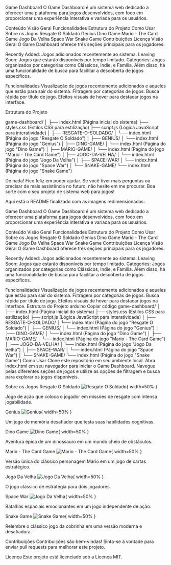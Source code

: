 Game Dashboard
O Game Dashboard é um sistema web dedicado a oferecer uma plataforma para jogos desenvolvidos, com foco em proporcionar uma experiência interativa e variada para os usuários.

Conteúdo
Visão Geral
Funcionalidades
Estrutura do Projeto
Como Usar
Sobre os Jogos
Resgate O Soldado
Genius
Dino Game
Mario - The Card Game
Jogo Da Velha
Space War
Snake Game
Contribuições
Licença
Visão Geral
O Game Dashboard oferece três seções principais para os jogadores:

Recently Added: Jogos adicionados recentemente ao sistema.
Leaving Soon: Jogos que estarão disponíveis por tempo limitado.
Categories: Jogos organizados por categorias como Clássicos, Indie, e Família.
Além disso, há uma funcionalidade de busca para facilitar a descoberta de jogos específicos.

Funcionalidades
Visualização de jogos recentemente adicionados e aqueles que estão para sair do sistema.
Filtragem por categorias de jogos.
Busca rápida por título de jogo.
Efeitos visuais de hover para destacar jogos na interface.

Estrutura do Projeto

game-dashboard/
│
├── index.html       (Página inicial do sistema)
├── styles.css       (Estilos CSS para estilização)
├── script.js        (Lógica JavaScript para interatividade)
│
├── RESGATE-O-SOLDADO/
│   └── index.html   (Página do jogo "Resgate O Soldado")
│
├── GENIUS/
│   └── index.html   (Página do jogo "Genius")
│
├── DINO-GAME/
│   └── index.html   (Página do jogo "Dino Game")
│
├── MARIO-GAME/
│   └── index.html   (Página do jogo "Mario - The Card Game")
│
├── JOGO-DA-VELHA/
│   └── index.html   (Página do jogo "Jogo Da Velha")
│
├── SPACE-WAR/
│   └── index.html   (Página do jogo "Space War")
│
└── SNAKE-GAME/
    └── index.html   (Página do jogo "Snake Game")



De nada! Fico feliz em poder ajudar. Se você tiver mais perguntas ou precisar de mais assistência no futuro, não hesite em me procurar. Boa sorte com o seu projeto de sistema web para jogos!

Aqui está o README finalizado com as imagens redimensionadas:

Game Dashboard
O Game Dashboard é um sistema web dedicado a oferecer uma plataforma para jogos desenvolvidos, com foco em proporcionar uma experiência interativa e variada para os usuários.

Conteúdo
Visão Geral
Funcionalidades
Estrutura do Projeto
Como Usar
Sobre os Jogos
Resgate O Soldado
Genius
Dino Game
Mario - The Card Game
Jogo Da Velha
Space War
Snake Game
Contribuições
Licença
Visão Geral
O Game Dashboard oferece três seções principais para os jogadores:

Recently Added: Jogos adicionados recentemente ao sistema.
Leaving Soon: Jogos que estarão disponíveis por tempo limitado.
Categories: Jogos organizados por categorias como Clássicos, Indie, e Família.
Além disso, há uma funcionalidade de busca para facilitar a descoberta de jogos específicos.

Funcionalidades
Visualização de jogos recentemente adicionados e aqueles que estão para sair do sistema.
Filtragem por categorias de jogos.
Busca rápida por título de jogo.
Efeitos visuais de hover para destacar jogos na interface.
Estrutura do Projeto
arduino
Copiar código
game-dashboard/
│
├── index.html       (Página inicial do sistema)
├── styles.css       (Estilos CSS para estilização)
├── script.js        (Lógica JavaScript para interatividade)
│
├── RESGATE-O-SOLDADO/
│   └── index.html   (Página do jogo "Resgate O Soldado")
│
├── GENIUS/
│   └── index.html   (Página do jogo "Genius")
│
├── DINO-GAME/
│   └── index.html   (Página do jogo "Dino Game")
│
├── MARIO-GAME/
│   └── index.html   (Página do jogo "Mario - The Card Game")
│
├── JOGO-DA-VELHA/
│   └── index.html   (Página do jogo "Jogo Da Velha")
│
├── SPACE-WAR/
│   └── index.html   (Página do jogo "Space War")
│
└── SNAKE-GAME/
    └── index.html   (Página do jogo "Snake Game")
Como Usar
Clone este repositório em seu ambiente local.
Abra index.html em seu navegador para iniciar o Game Dashboard.
Navegue pelas diferentes seções de jogos e utilize as opções de filtragem e busca para explorar os jogos disponíveis.

Sobre os Jogos
Resgate O Soldado
![Resgate O Soldado](https://c.wallhere.com/photos/c1/05/Battlefield_Hardline_video_games_war_soldier_military_bokeh_assault_rifle_rain-74730.jpg!d){ width=50% }


Jogo de ação que coloca o jogador em missões de resgate com intensa jogabilidade.

Genius
![Genius](https://i.ytimg.com/vi/4AYXTT9PObA/hq720.jpg?sqp=-oaymwE7CK4FEIIDSFryq4qpAy0IARUAAAAAGAElAADIQj0AgKJD8AEB-AHUBoAC4AOKAgwIABABGH8gRCgTMA8=&rs=AOn4CLCgYZZqhxXE43clKcjDngt-FiPSyA){ width=50% }


Um jogo de memória desafiador que testa suas habilidades cognitivas.

Dino Game
![Dino Game](https://www.coolmathgames.com/sites/default/files/styles/mobile_game_image/public/DinoGame_OG-logo.jpg?itok=XlBDwlws){ width=50% }


Aventura épica de um dinossauro em um mundo cheio de obstáculos.

Mario - The Card Game
![Mario - The Card Game](https://i.ytimg.com/vi/hEYlAcmkMkM/maxresdefault.jpg){ width=50% }


Versão única do clássico personagem Mario em um jogo de cartas estratégico.

Jogo Da Velha
![Jogo Da Velha](https://e1.pxfuel.com/desktop-wallpaper/835/899/desktop-wallpaper-tic-tac-toe-tic.jpg){ width=50% }


O jogo clássico de estratégia para dois jogadores.

Space War
![Jogo Da Velha](https://e1.pxfuel.com/desktop-wallpaper/835/899/desktop-wallpaper-tic-tac-toe-tic.jpg){ width=50% }


Batalhas espaciais emocionantes em um jogo independente de ação.

Snake Game
![Snake Game](https://wallpapers.com/images/hd/snake-game-1680-x-1050-background-6syqer1fr6oahe0b.jpg){ width=50% }


Relembre o clássico jogo da cobrinha em uma versão moderna e desafiadora.

Contribuições
Contribuições são bem-vindas! Sinta-se à vontade para enviar pull requests para melhorar este projeto.

Licença
Este projeto está licenciado sob a Licença MIT.
